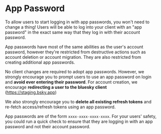 # App Password

To allow users to start logging in with app passwords, you won't need to change
a thing! Users will be able to log into your client with an "app password" in
the exact same way that they log in with their account password.

App passwords have most of the same abilities as the user's account password,
however they're restricted from destructive actions such as account deletion or
account migration. They are also restricted from creating additional app
passwords.

No client changes are required to adopt app passwords. However, we strongly
encourage you to prompt users to use an app password on login and **avoid ever
entering their password**. For account creation, we encourage **redirecting a user
to the bluesky client** (https://staging.bsky.app)

We also strongly encourage you to **delete all existing refresh tokens** and 
re-fetch access/refresh tokens using an app password.

App passwords are of the form `xxxx-xxxx-xxxx-xxxx`. For your users' safety, you
could run a quick check to ensure that they are logging in with an app password
and not their account password.

